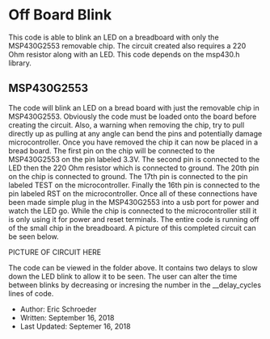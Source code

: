 # Off Board Blink
This code is able to blink an LED on a breadboard with only the MSP430G2553 removable chip. The circuit created also requires a 220 Ohm resistor along with an LED. This code depends on the msp430.h library.

## MSP430G2553
The code will blink an LED on a bread board with just the removable chip in MSP430G2553. Obviously the code must be loaded onto the board before creating the circuit. Also, a warning when removing the chip, try to pull directly up as pulling at any angle can bend the pins and potentially damage microcontroller. Once you have removed the chip it can now be placed in a bread board. The first pin on the chip will be connected to the MSP430G2553 on the pin labeled 3.3V. The second pin is connected to the LED then the 220 Ohm resistor which is connected to ground. The 20th pin on the chip is connected to ground. The 17th pin is connected to the pin labeled TEST on the microcontroller. Finally the 16th pin is connected to the pin labeled RST on the microcontroller. Once all of these connections have been made simple plug in the MSP430G2553 into a usb port for power and watch the LED go. While the chip is connected to the microcontroller still it is only using it for power and reset terminals. The entire code is running off of the small chip in the breadboard. A picture of this completed circuit can be seen below.


PICTURE OF CIRCUIT HERE

The code can be viewed in the folder above. It contains two delays to slow down the LED blink to allow it to be seen. The user can alter the time between blinks by decreasing or incresing the number in the __delay_cycles lines of code. 

  * Author: Eric Schroeder
  * Written: September 16, 2018
  * Last Updated: Septemer 16, 2018



